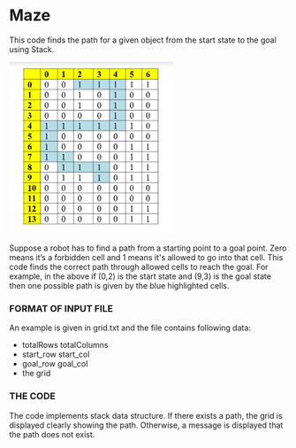 # Maze
This code finds the path for a given object from the start state to the goal using Stack.


![alt text](https://github.com/meharfatimakhan/Maze/blob/master/Maze.PNG?raw=true)


Suppose a robot has to find a path from a starting point to a goal point. Zero means it’s a forbidden cell and 1 means it's allowed to go into that cell. This code finds the correct path through allowed cells to reach the goal. For example, in the above if (0,2) is the start state and (9,3) is the goal state then one possible path is given by the blue highlighted cells.  


### FORMAT OF INPUT FILE

An example is given in grid.txt and the file contains following data:

* totalRows   totalColumns
* start_row start_col
* goal_row goal_col
* the grid



### THE CODE

The code implements stack data structure. If there exists a path, the grid is displayed clearly showing the path. Otherwise, a message is displayed that the path does not exist.
